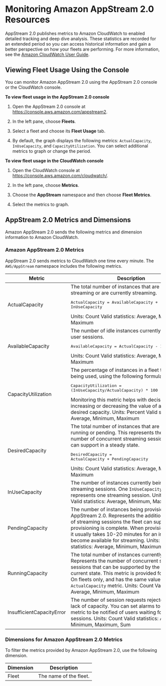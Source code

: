 # Monitoring Amazon AppStream 2\.0 Resources<a name="monitoring"></a>

AppStream 2\.0 publishes metrics to Amazon CloudWatch to enabled detailed tracking and deep dive analysis\. These statistics are recorded for an extended period so you can access historical information and gain a better perspective on how your fleets are performing\. For more information, see the [Amazon CloudWatch User Guide](https://docs.aws.amazon.com/AmazonCloudWatch/latest/monitoring/)\.

## Viewing Fleet Usage Using the Console<a name="monitoring-console"></a>

You can monitor Amazon AppStream 2\.0 using the AppStream 2\.0 console or the CloudWatch console\.

**To view fleet usage in the AppStream 2\.0 console**

1. Open the AppStream 2\.0 console at [https://console\.aws\.amazon\.com/appstream2](https://console.aws.amazon.com/appstream2)\.

1. In the left pane, choose **Fleets**\.

1. Select a fleet and choose its **Fleet Usage** tab\.

1. By default, the graph displays the following metrics: `ActualCapacity`, `InUseCapacity`, and `CapacityUtilization`\. You can select additional metrics to graph or change the period\.

**To view fleet usage in the CloudWatch console**

1. Open the CloudWatch console at [https://console\.aws\.amazon\.com/cloudwatch/](https://console.aws.amazon.com/cloudwatch/)\.

1. In the left pane, choose **Metrics**\.

1. Choose the **AppStream** namespace and then choose **Fleet Metrics**\.

1. Select the metrics to graph\.

## AppStream 2\.0 Metrics and Dimensions<a name="monitoring-with-cloudwatch"></a>

Amazon AppStream 2\.0 sends the following metrics and dimension information to Amazon CloudWatch\.

### Amazon AppStream 2\.0 Metrics<a name="appstream-metrics"></a>

AppStream 2\.0 sends metrics to CloudWatch one time every minute\. The `AWS/AppStream` namespace includes the following metrics\.


| Metric | Description | 
| --- | --- | 
| ActualCapacity |  The total number of instances that are available for streaming or are currently streaming\. <pre>ActualCapacity = AvailableCapacity + InUseCapacity</pre> Units: Count Valid statistics: Average, Minimum, Maximum  | 
|  AvailableCapacity  |  The number of idle instances currently available for user sessions\. <pre>AvailableCapacity = ActualCapacity - InUseCapacity</pre> Units: Count Valid statistics: Average, Minimum, Maximum  | 
| CapacityUtilization |  The percentage of instances in a fleet that are being used, using the following formula\. <pre>CapacityUtilization = (InUseCapacity/ActualCapacity) * 100</pre> Monitoring this metric helps with decisions about increasing or decreasing the value of a fleet's desired capacity\. Units: Percent Valid statistics: Average, Minimum, Maximum  | 
|  DesiredCapacity  |  The total number of instances that are either running or pending\. This represents the total number of concurrent streaming sessions your fleet can support in a steady state\. <pre>DesiredCapacity = ActualCapacity + PendingCapacity</pre> Units: Count Valid statistics: Average, Minimum, Maximum  | 
|  InUseCapacity  |  The number of instances currently being used for streaming sessions\. One `InUseCapacity` count represents one streaming session\. Units: Count Valid statistics: Average, Minimum, Maximum  | 
|  PendingCapacity  |  The number of instances being provisioned by AppStream 2\.0\. Represents the additional number of streaming sessions the fleet can support after provisioning is complete\. When provisioning starts, it usually takes 10\-20 minutes for an instance to become available for streaming\. Units: Count Valid statistics: Average, Minimum, Maximum  | 
| RunningCapacity |  The total number of instances currently running\. Represents the number of concurrent streaming sessions that can be supported by the fleet in its current state\. This metric is provided for Always\-On fleets only, and has the same value as the `ActualCapacity` metric\. Units: Count Valid statistics: Average, Minimum, Maximum  | 
|  InsufficientCapacityError  |  The number of session requests rejected due to lack of capacity\. You can set alarms to use this metric to be notified of users waiting for streaming sessions\. Units: Count Valid statistics: Average, Minimum, Maximum, Sum  | 

### Dimensions for Amazon AppStream 2\.0 Metrics<a name="appstream-dimensions"></a>

To filter the metrics provided by Amazon AppStream 2\.0, use the following dimension\.


| Dimension | Description | 
| --- | --- | 
|  Fleet  |  The name of the fleet\.  | 